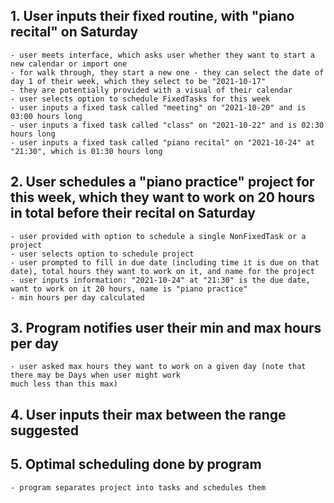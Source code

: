 ## 1. User inputs their fixed routine, with "piano recital" on Saturday ##
    - user meets interface, which asks user whether they want to start a new calendar or import one
    - for walk through, they start a new one - they can select the date of day 1 of their week, which they select to be "2021-10-17"
    - they are potentially provided with a visual of their calendar
    - user selects option to schedule FixedTasks for this week
    - user inputs a fixed task called "meeting" on "2021-10-20" and is 03:00 hours long
    - user inputs a fixed task called "class" on "2021-10-22" and is 02:30 hours long
    - user inputs a fixed task called "piano recital" on "2021-10-24" at "21:30", which is 01:30 hours long
    
## 2. User schedules a "piano practice" project for this week, which they want to work on 20 hours in total before their recital on Saturday ##
    - user provided with option to schedule a single NonFixedTask or a project
    - user selects option to schedule project
    - user prompted to fill in due date (including time it is due on that date), total hours they want to work on it, and name for the project
    - user inputs information: "2021-10-24" at "21:30" is the due date, want to work on it 20 hours, name is "piano practice"
    - min hours per day calculated
    
## 3. Program notifies user their min and max hours per day ##
    - user asked max hours they want to work on a given day (note that there may be Days when user might work
    much less than this max)
    
## 4. User inputs their max between the range suggested ##
 
## 5. Optimal scheduling done by program ##
    - program separates project into tasks and schedules them
